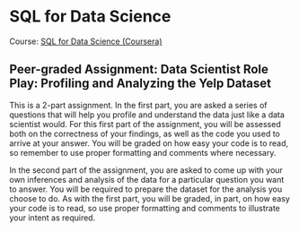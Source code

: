 # SQL for Data Science
Course: [SQL for Data Science (Coursera)](https://www.coursera.org/learn/sql-for-data-science)

## Peer-graded Assignment: Data Scientist Role Play: Profiling and Analyzing the Yelp Dataset

This is a 2-part assignment. In the first part, you are asked a series of questions that will help you profile and understand the data just like a data scientist would. For this first part of the assignment, you will be assessed both on the correctness of your findings, as well as the code you used to arrive at your answer. You will be graded on how easy your code is to read, so remember to use proper formatting and comments where necessary.

In the second part of the assignment, you are asked to come up with your own inferences and analysis of the data for a particular question you want to answer. You will be required to prepare the dataset for the analysis you choose to do. As with the first part, you will be graded, in part, on how easy your code is to read, so use proper formatting and comments to illustrate your intent as required.
